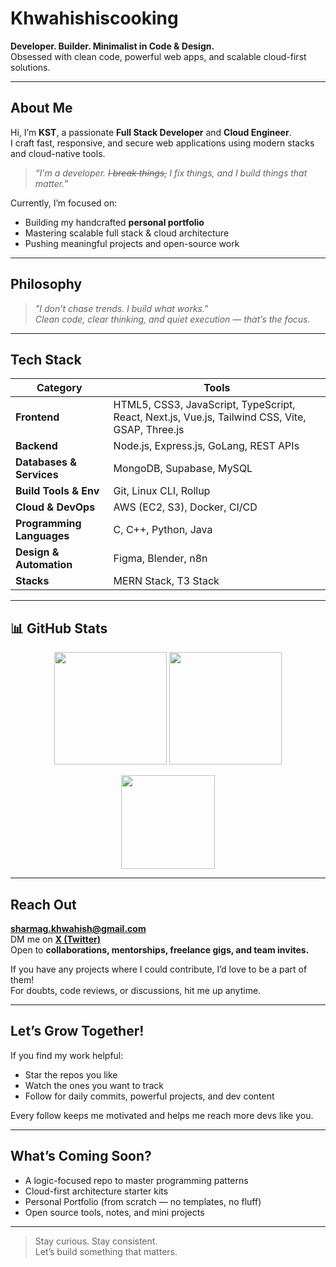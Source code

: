# Khwahishiscooking
**Developer. Builder. Minimalist in Code & Design.**  
Obsessed with clean code, powerful web apps, and scalable cloud-first solutions.

---

##  About Me

Hi, I’m **KST**,  a passionate **Full Stack Developer** and **Cloud Engineer**.  
I craft fast, responsive, and secure web applications using modern stacks and cloud-native tools.

> *“I'm a developer. ~~I break things,~~ I fix things, and I build things that matter.”*

Currently, I’m focused on:
-  Building my handcrafted **personal portfolio**
-  Mastering scalable full stack & cloud architecture
-  Pushing meaningful projects and open-source work

---

##  Philosophy

> *"I don’t chase trends. I build what works."*  
> *Clean code, clear thinking, and quiet execution — that’s the focus.*

---

## Tech Stack

| Category | Tools |
|---------|-------|
| **Frontend** | HTML5, CSS3, JavaScript, TypeScript, React, Next.js, Vue.js, Tailwind CSS, Vite, GSAP, Three.js |
| **Backend** | Node.js, Express.js, GoLang, REST APIs |
| **Databases & Services** | MongoDB, Supabase, MySQL |
| **Build Tools & Env** | Git, Linux CLI, Rollup |
| **Cloud & DevOps** | AWS (EC2, S3), Docker, CI/CD |
| **Programming Languages** | C, C++, Python, Java |
| **Design & Automation** | Figma, Blender, n8n |
| **Stacks** | MERN Stack, T3 Stack |

---

## 📊 GitHub Stats

<p align="center">
  <img src="https://github-readme-stats.vercel.app/api?username=khwahishiscooking&show_icons=true&theme=tokyonight&count_private=true" height="180"/>
  <img src="https://github-readme-streak-stats.herokuapp.com?user=khwahishiscooking&theme=tokyonight&date_format=M%20j%5B%2C%20Y%5D" height="180"/>
</p>

<p align="center">
  <img src="https://github-readme-stats.vercel.app/api/top-langs/?username=khwahishiscooking&layout=compact&theme=tokyonight" height="150"/>
</p>

---


##  Reach Out

 **sharmag.khwahish@gmail.com**  
 DM me on **[X (Twitter)](https://twitter.com/sharmagkhwahish)**  
 Open to **collaborations, mentorships, freelance gigs, and team invites.**

If you have any projects where I could contribute, I’d love to be a part of them!  
For doubts, code reviews, or discussions, hit me up anytime.

---

##  Let’s Grow Together!

If you find my work helpful:
-  Star the repos you like  
-  Watch the ones you want to track  
-  Follow for daily commits, powerful projects, and dev content

Every follow keeps me motivated and helps me reach more devs like you. 

---

##  What’s Coming Soon?

-  A logic-focused repo to master programming patterns  
-  Cloud-first architecture starter kits  
-  Personal Portfolio (from scratch — no templates, no fluff)  
-  Open source tools, notes, and mini projects

---

> Stay curious. Stay consistent.  
> Let’s build something that matters.

